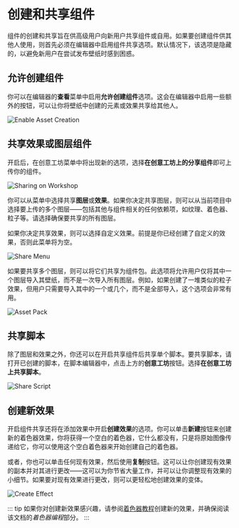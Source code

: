 # 创建和共享组件

组件的创建和共享旨在供高级用户向新用户共享组件或自用。如果要创建组件供其他人使用，则首先必须在编辑器中启用组件共享选项。默认情况下，该选项是隐藏的，以避免新用户在尝试发布壁纸时感到困惑。

## 允许创建组件

你可以在编辑器的**查看**菜单中启用**允许创建组件**选项。这会在编辑器中启用一些额外的按钮，可以让你将壁纸中创建的元素或效果共享给其他人。

![Enable Asset Creation](/wallpaper-engine-docs/img/assets/Enable.png)

## 共享效果或图层组件


开启后，在创意工坊菜单中将出现新的选项，选择**在创意工坊上的分享组件**即可上传你的组件。

![Sharing on Workshop](/wallpaper-engine-docs/img/assets/Share_on_workshop.png)


你可以从菜单中选择共享**图层**或**效果**。如果你决定共享图层，则可以从当前项目中选择要上传的多个图层——包括其他与组件相关的任何依赖项，如纹理、着色器、粒子等。请选择确保要共享的所有图层。

如果你决定共享效果，则可以选择自定义效果。前提是你已经创建了自定义的效果，否则此菜单将为空。

![Share Menu](/wallpaper-engine-docs/img/assets/Share_menu.png)

如果要共享多个图层，则可以将它们共享为组件包。此选项将允许用户仅将其中一个图层导入其壁纸，而不是一次导入所有图层。例如，如果创建了一堆类似的粒子效果，但用户只需要导入其中的一个或几个，而不是全部导入，这个选项会非常有用。

![Asset Pack](/wallpaper-engine-docs/img/assets/Asset_pack.png)

## 共享脚本

除了图层和效果之外，你还可以在开启共享组件后共享单个脚本。要共享脚本，请打开已创建的脚本，在脚本编辑器中，点击上方的**创意工坊**按钮。选择**在创意工坊上共享脚本**。

![Share Script](/wallpaper-engine-docs/img/assets/Share_script.png)

## 创建新效果

开启组件共享还将在添加效果中开启**创建效果**的选项。你可以单击**新建**按钮来创建新的着色器效果，你将获得一个空白的着色器，它什么都没有，只是将原始图像传递给它，你可以使用这个空白着色器来开始创建自己的着色器。

或者，你也可以单击任何现有效果，然后使用**复制**按钮。这可以让你创建现有效果的副本并对其进行更改——这可以为你节省大量工作，并可以让你调整现有效果的小细节。如果要对现有效果进行更改，则可以更轻松地创建效果的变体。

![Create Effect](/wallpaper-engine-docs/img/assets/Create_effect.png)

::: tip
如果你对创建新效果感兴趣，请参阅[着色器教程](/wallpaper-engine-docs/scene/shader/tutorials/desaturation)创建新的效果，并确保阅读该文档的*着色器编程*部分。
:::
